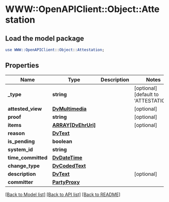# WWW::OpenAPIClient::Object::Attestation

## Load the model package
```perl
use WWW::OpenAPIClient::Object::Attestation;
```

## Properties
Name | Type | Description | Notes
------------ | ------------- | ------------- | -------------
**_type** | **string** |  | [optional] [default to &#39;ATTESTATION&#39;]
**attested_view** | [**DvMultimedia**](DvMultimedia.md) |  | [optional] 
**proof** | **string** |  | [optional] 
**items** | [**ARRAY[DvEhrUri]**](DvEhrUri.md) |  | [optional] 
**reason** | [**DvText**](DvText.md) |  | 
**is_pending** | **boolean** |  | 
**system_id** | **string** |  | 
**time_committed** | [**DvDateTime**](DvDateTime.md) |  | 
**change_type** | [**DvCodedText**](DvCodedText.md) |  | 
**description** | [**DvText**](DvText.md) |  | [optional] 
**committer** | [**PartyProxy**](PartyProxy.md) |  | 

[[Back to Model list]](../README.md#documentation-for-models) [[Back to API list]](../README.md#documentation-for-api-endpoints) [[Back to README]](../README.md)


